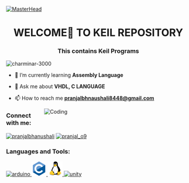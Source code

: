 [![MasterHead](https://imgs.search.brave.com/nI4F7E50d1edCJ3_XKjwQlfn9QvJzqfNEgASQ3wQJRA/rs:fit:1140:225:1/g:ce/aHR0cHM6Ly90c2Uy/Lm1tLmJpbmcubmV0/L3RoP2lkPU9JUC5U/ckl0WTNZYnRlcm9i/SEt0ZkFQR3p3SGFE/RiZwaWQ9QXBp)](https://rishavchanda.io)
<h1 align="center"> WELCOME🙏 TO KEIL REPOSITORY</h1>
<h3 align="center">This contains Keil Programs</h3>
<p align="left"> <img src="https://komarev.com/ghpvc/?username=charminar-3000&label=Profile%20views&color=0e75b6&style=flat" alt="charminar-3000" /> </p>

- 🌱 I’m currently learning **Assembly Language**

- 💬 Ask me about **VHDL, C LANGUAGE**

- 📫 How to reach me **pranjalbhnaushali8448@gmail.com**

<img align="right" alt="Coding" width="400" src="https://imgs.search.brave.com/xdLaoZ2X68U2hty30Pil-PYNS56wMZRUavgT4agzH10/rs:fit:680:488:1/g:ce/aHR0cHM6Ly9tZWRp/YS5naXBoeS5jb20v/bWVkaWEvcDROTHcz/STRVMGlkaS9naXBo/eS5naWY.gif">
<h3 align="left">Connect with me:</h3>
<p align="left">
<a href="https://fb.com/Pranjal Bhanushali" target="blank"><img align="center" src="https://raw.githubusercontent.com/rahuldkjain/github-profile-readme-generator/master/src/images/icons/Social/facebook.svg" alt="pranjalbhanushali" height="30" width="40" /></a>
<a href="https://instagram.com/pranjal_o9" target="blank"><img align="center" src="https://raw.githubusercontent.com/rahuldkjain/github-profile-readme-generator/master/src/images/icons/Social/instagram.svg" alt="pranjal_o9" height="30" width="40" /></a>
</p>

<h3 align="left">Languages and Tools:</h3>
<p align="left"> <a href="https://www.arduino.cc/" target="_blank" rel="noreferrer"> <img src="https://cdn.worldvectorlogo.com/logos/arduino-1.svg" alt="arduino" width="40" height="40"/> </a> <a href="https://www.cprogramming.com/" target="_blank" rel="noreferrer"> <img src="https://raw.githubusercontent.com/devicons/devicon/master/icons/c/c-original.svg" alt="c" width="40" height="40"/> </a> <a href="https://www.linux.org/" target="_blank" rel="noreferrer"> <img src="https://raw.githubusercontent.com/devicons/devicon/master/icons/linux/linux-original.svg" alt="linux" width="40" height="40"/> </a> <a href="https://unity.com/" target="_blank" rel="noreferrer"> <img src="https://www.vectorlogo.zone/logos/unity3d/unity3d-icon.svg" alt="unity" width="40" height="40"/> </a> </p>

